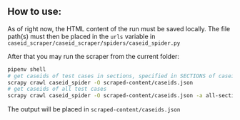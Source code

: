 ## How to use:
As of right now, the HTML content of the run must be saved locally. The file path(s) must then be placed in the ```urls``` variable in ```caseid_scraper/caseid_scraper/spiders/caseid_spider.py```

After that you may run the scraper from the current folder:
```bash
pipenv shell
# get caseids of test cases in sections, specified in SECTIONS of caseid_spider.py
scrapy crawl caseid_spider -O scraped-content/caseids.json 
# get caseids of all test cases
scrapy crawl caseid_spider -O scraped-content/caseids.json -a all-sections=True
```
The output will be placed in ```scraped-content/caseids.json```
